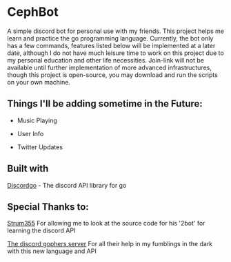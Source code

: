 # CephBot
  
  A simple discord bot for personal use with my friends. This project helps me learn and practice the go programming language. Currently, the bot only has a few commands, features listed below will be implemented at a later date, although I do not have much leisure time to work on this project due to my personal education and other life necessities. Join-link will not be available until further implementation of more advanced infrastructures, though this project is open-source, you may download and run the scripts on your own machine.  

## Things I'll be adding sometime in the Future:

 * Music Playing

 * User Info

 * Twitter Updates
  
## Built with
  
  [Discordgo](https://github.com/bwmarrin/discordgo) - The discord API library for go
  
## Special Thanks to:

  [Strum355](https://github.com/Strum355/2Bot-Discord-Bot) For allowing me to look at the source code for his '2bot' for learning the discord API
  
  [The discord gophers server](https://discord.gg/5uKc5Tx) For all their help in my fumblings in the dark with this new language and API
  

